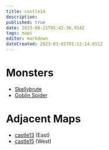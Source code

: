 ```yaml
---
title: castle14
description: 
published: true
date: 2023-08-21T05:42:36.934Z
tags: maps
editor: markdown
dateCreated: 2023-03-01T01:12:14.651Z
---
```


# Monsters
 * [Skellybrute](/monsters/skellybrute)
 * [Goblin Spider](/monsters/goblin-spider)

# Adjacent Maps
 * [castle13](/maps/castle13) (East)
 * [castle15](/maps/castle15) (West)
